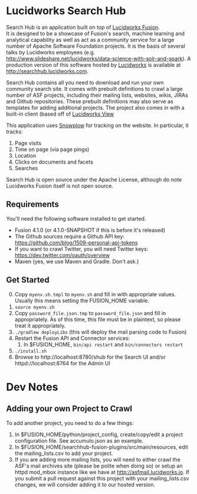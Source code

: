 # Lucidworks Search Hub
  
  Search Hub is an application built on top of [Lucidworks Fusion](http://www.lucidworks.com/products/fusion).  
  It is designed to be a showcase of Fusion's search, machine learning and analytical capability
   as well as act as a community service for a large number of Apache Software Foundation projects.  It is the basis of several talks
    by Lucidworks employees (e.g. http://www.slideshare.net/lucidworks/data-science-with-solr-and-spark).  A production version of this software hosted by [Lucidworks](http://www.lucidworks.com) is available
    at http://searchhub.lucidworks.com. 
   
   Search Hub contains all you need to download and run your own community search site. It comes with prebuilt definitions to crawl a large number of ASF projects, including
   their mailing lists, websites, wikis, JIRAs and Github repositories.  These prebuilt definitions may also serve as templates for adding additional projects.  The project
   also comes in with a built-in client (based off of [Lucidworks View](http://www.lucidworks.com/products/view)
   
   This application uses [Snowplow](https://github.com/snowplow/snowplow) for tracking on the website.  In particular, it tracks:
   1. Page visits
   1. Time on page (via page pings)
   1. Location
   1. Clicks on documents and facets
   1. Searches
   
   Search Hub is open source under the Apache License, although
   do note Lucidworks Fusion itself is not open source.

## Requirements

  You'll need the following software installed to get started.

- Fusion 4.1.0 (or 4.1.0-SNAPSHOT if this is before it's released)
- The Github sources require a Github API key: https://github.com/blog/1509-personal-api-tokens
- If you want to crawl Twitter, you will need Twitter keys: https://dev.twitter.com/oauth/overview
- Maven (yes, we use Maven and Gradle.  Don't ask.)

## Get Started

0. Copy `myenv.sh.tmpl` to `myenv.sh` and fill in with appropriate values.  Usually this means setting the FUSION_HOME variable.
1. `source myenv.sh`
1. Copy `password_file.json.tmp` to `password_file.json` and fill in appropriately.  As of this time, this file must be in plaintext, so please treat it appropriately.
1. `./gradlew deployLibs` (this will deploy the mail parsing code to Fusion)
1. Restart the Fusion API and Connector services:
      1. In $FUSION_HOME, `bin/api restart` and `bin/connectors restart`
1. `./install.sh`                                                          
1. Browse to http://localhost:8780/shub for the Search UI and/or httpd://localhost:8764 for the Admin UI


# Dev Notes
## Adding your own Project to Crawl

To add another project, you need to do a few things:

1. In $FUSION_HOME/python/project_config, create/copy/edit a project configuration file.  See accumulo.json as an example.
1. In $FUSION_HOME/searchhub-fusion-plugins/src/main/resources, edit the mailing_lists.csv to add your project.
1. If you are adding more mailing lists, you will need to either crawl the ASF's mail archives site (please be polite when doing so) or setup an 
   httpd mod_mbox instance like we have at http://asfmail.lucidworks.io.  If you submit a pull request against this project with your mailing_lists.csv changes, we will consider adding it to our hosted version.
